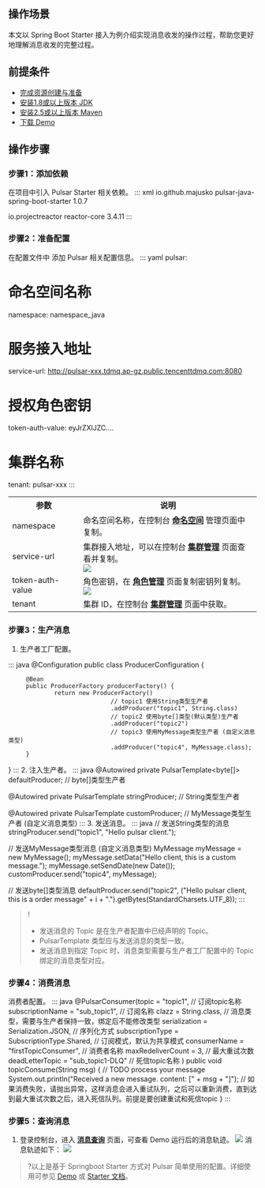 ## 操作场景

本文以 Spring Boot Starter 接入为例介绍实现消息收发的操作过程，帮助您更好地理解消息收发的完整过程。

## 前提条件

- [完成资源创建与准备](https://cloud.tencent.com/document/product/1179/44814)
- [安装1.8或以上版本 JDK](https://www.oracle.com/java/technologies/javase-downloads.html)
- [安装2.5或以上版本 Maven](http://maven.apache.org/download.cgi#)
- [下载 Demo](https://tdmq-document-1306598660.cos.ap-nanjing.myqcloud.com/%E5%85%AC%E6%9C%89%E4%BA%91demo/pulsar/tcp/tdmq-pulsar-springboot-demo.zip)

## 操作步骤

### 步骤1：添加依赖

在项目中引入 Pulsar Starter 相关依赖。
<dx-codeblock>
:::  xml
<dependency>
    <groupId>io.github.majusko</groupId>
    <artifactId>pulsar-java-spring-boot-starter</artifactId>
    <version>1.0.7</version>
</dependency>
<!-- https://mvnrepository.com/artifact/io.projectreactor/reactor-core -->
<dependency>
    <groupId>io.projectreactor</groupId>
    <artifactId>reactor-core</artifactId>
    <version>3.4.11</version>
</dependency>
:::
</dx-codeblock>


### 步骤2：准备配置

在配置文件中 添加 Pulsar 相关配置信息。
<dx-codeblock>
:::  yaml
pulsar:
  # 命名空间名称
  namespace: namespace_java
  # 服务接入地址
  service-url: http://pulsar-xxx.tdmq.ap-gz.public.tencenttdmq.com:8080
  # 授权角色密钥
  token-auth-value: eyJrZXlJZC....
  # 集群名称
  tenant: pulsar-xxx
:::
</dx-codeblock>
<table>
<tr>
<th>参数	</th>
<th>说明</th>
</tr>
<tr>
<td>namespace</td>
<td>命名空间名称，在控制台 <a href = "https://console.cloud.tencent.com/tdmq/env"><b>命名空间</b></a> 管理页面中复制。</td>
</tr>
<tr>
<td>service-url</td>
<td>集群接入地址，可以在控制台 <a href = "https://console.cloud.tencent.com/tdmq/cluster"><b>集群管理</b></a> 页面查看并复制。<br><img src = "https://qcloudimg.tencent-cloud.cn/raw/d9cc1ac7ceeae77df150143127f2396e.png"></td>
</tr>
<tr>
<td>token-auth-value</td>
<td>角色密钥，在 <a href = "https://console.cloud.tencent.com/tdmq/role"><b>角色管理</b></a> 页面复制密钥列复制。<br><img src = "https://qcloudimg.tencent-cloud.cn/raw/6abfb90ff4e80bdf8c00a555f3dd3634.png"></td>
</tr>
<tr>
<td>tenant</td>
<td>集群 ID，在控制台 <a href = "https://console.cloud.tencent.com/tdmq/cluster"><b>集群管理</b></a> 页面中获取。</td>
</tr>
</table>

### 步骤3：生产消息

1. 生产者工厂配置。
<dx-codeblock>
:::  java
 @Configuration
 public class ProducerConfiguration {

		 @Bean
		 public ProducerFactory producerFactory() {
				 return new ProducerFactory()
								 // topic1 使用String类型生产者
								 .addProducer("topic1", String.class)
								 // topic2 使用byte[]类型(默认类型)生产者
								 .addProducer("topic2")
								 // topic3 使用MyMessage类型生产者 (自定义消息类型)
								 .addProducer("topic4", MyMessage.class);
		 }
 }
:::
</dx-codeblock>
2. 注入生产者。
<dx-codeblock>
:::  java
@Autowired
private PulsarTemplate<byte[]> defaultProducer;  // byte[]类型生产者

@Autowired
private PulsarTemplate<String> stringProducer;   // String类型生产者

@Autowired
private PulsarTemplate<MyMessage> customProducer;  // MyMessage类型生产者 (自定义消息类型)
:::
</dx-codeblock>
3. 发送消息。
<dx-codeblock>
:::  java
// 发送String类型的消息
stringProducer.send("topic1", "Hello pulsar client.");

// 发送MyMessage类型消息 (自定义消息类型)
MyMessage myMessage = new MyMessage();
myMessage.setData("Hello client, this is a custom message.");
myMessage.setSendDate(new Date());
customProducer.send("topic4", myMessage);

// 发送byte[]类型消息
defaultProducer.send("topic2", ("Hello pulsar client, this is a order message" + i + ".").getBytes(StandardCharsets.UTF_8));
:::
</dx-codeblock>
> !
>
> - 发送消息的 Topic 是在生产者配置中已经声明的 Topic。
> - PulsarTemplate 类型应与发送消息的类型一致。
> - 发送消息到指定 Topic 时，消息类型需要与生产者工厂配置中的 Topic 绑定的消息类型对应。

### 步骤4：消费消息

消费者配置。
<dx-codeblock>
:::  java
@PulsarConsumer(topic = "topic1",  // 订阅topic名称
                subscriptionName = "sub_topic1", // 订阅名称
                clazz = String.class, // 消息类型，需要与生产者保持一致，绑定后不能修改类型
                serialization = Serialization.JSON, // 序列化方式
                subscriptionType = SubscriptionType.Shared, // 订阅模式，默认为共享模式
                consumerName = "firstTopicConsumer", // 消费者名称
                maxRedeliverCount = 3, // 最大重试次数
                deadLetterTopic = "sub_topic1-DLQ" // 死信topic名称
               )
public void topicConsume(String msg) {
    // TODO process your message
    System.out.println("Received a new message. content: [" + msg + "]");
    // 如果消费失败，请抛出异常，这样消息会进入重试队列，之后可以重新消费，直到达到最大重试次数之后，进入死信队列。前提是要创建重试和死信topic
}
:::
</dx-codeblock>



### 步骤5：查询消息

1. 登录控制台，进入 **[消息查询](https://console.cloud.tencent.com/tdmq/message)** 页面，可查看 Demo 运行后的消息轨迹。
![](https://qcloudimg.tencent-cloud.cn/raw/bb160d0e4cbe3bb77437713025b1fcca.png)
   消息轨迹如下：
![](https://qcloudimg.tencent-cloud.cn/raw/a5794d7dad969cc77b1d0b78d0a93dab.png)

>?以上是基于 Springboot Starter 方式对 Pulsar 简单使用的配置。详细使用可参见 [Demo](https://tdmq-document-1306598660.cos.ap-nanjing.myqcloud.com/%E5%85%AC%E6%9C%89%E4%BA%91demo/pulsar/tcp/tdmq-pulsar-springboot-demo.zip) 或 [Starter 文档](https://github.com/majusko/pulsar-java-spring-boot-starter)。
